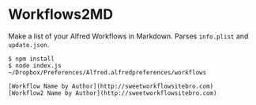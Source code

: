 # Workflows2MD

Make a list of your Alfred Workflows in Markdown. Parses `info.plist` and
`update.json`.

```
$ npm install
$ node index.js ~/Dropbox/Preferences/Alfred.alfredpreferences/workflows

[Workflow Name by Author](http://sweetworkflowsitebro.com)
[Workflow2 Name by Author](http://sweetworkflowsitebro.com)
```
